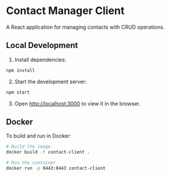 # Contact Manager Client

A React application for managing contacts with CRUD operations.

## Local Development

1. Install dependencies:
```bash
npm install
```

2. Start the development server:
```bash
npm start
```

3. Open [http://localhost:3000](http://localhost:3000) to view it in the browser.

## Docker

To build and run in Docker:

```bash
# Build the image
docker build -t contact-client .

# Run the container
docker run -p 8443:8443 contact-client
``` 